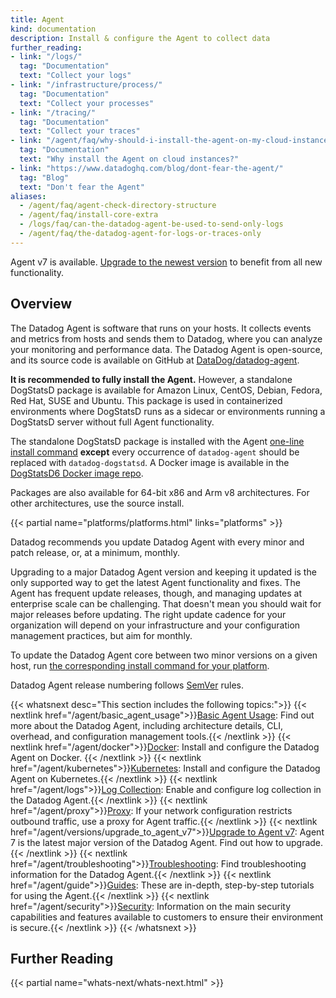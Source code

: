 ```yaml
---
title: Agent
kind: documentation
description: Install & configure the Agent to collect data
further_reading:
- link: "/logs/"
  tag: "Documentation"
  text: "Collect your logs"
- link: "/infrastructure/process/"
  tag: "Documentation"
  text: "Collect your processes"
- link: "/tracing/"
  tag: "Documentation"
  text: "Collect your traces"
- link: "/agent/faq/why-should-i-install-the-agent-on-my-cloud-instances/"
  tag: "Documentation"
  text: "Why install the Agent on cloud instances?"
- link: "https://www.datadoghq.com/blog/dont-fear-the-agent/"
  tag: "Blog"
  text: "Don't fear the Agent"
aliases:
  - /agent/faq/agent-check-directory-structure
  - /agent/faq/install-core-extra
  - /logs/faq/can-the-datadog-agent-be-used-to-send-only-logs
  - /agent/faq/the-datadog-agent-for-logs-or-traces-only
---
```


<div class="alert alert-info">
Agent v7 is available. <a href="/agent/versions/upgrade_to_agent_v7">Upgrade to the newest version</a> to benefit from all new functionality.
</div>

## Overview

The Datadog Agent is software that runs on your hosts. It collects events and metrics from hosts and sends them to Datadog, where you can analyze your monitoring and performance data. The Datadog Agent is open-source, and its source code is available on GitHub at [DataDog/datadog-agent][1].

**It is recommended to fully install the Agent.** However, a standalone DogStatsD package is available for Amazon Linux, CentOS, Debian, Fedora, Red Hat, SUSE and Ubuntu. This package is used in containerized environments where DogStatsD runs as a sidecar or environments running a DogStatsD server without full Agent functionality.

The standalone DogStatsD package is installed with the Agent [one-line install command][2] **except** every occurrence of `datadog-agent` should be replaced with `datadog-dogstatsd`. A Docker image is available in the [DogStatsD6 Docker image repo][3].

Packages are also available for 64-bit x86 and Arm v8 architectures. For other architectures, use the source install.

{{< partial name="platforms/platforms.html" links="platforms" >}}

<div class="alert alert-info"><p>
Datadog recommends you update Datadog Agent with every minor and patch release, or, at a minimum, monthly. </p>
<p>
Upgrading to a major Datadog Agent version and keeping it updated is the only supported way to get the latest Agent functionality and fixes. The Agent has frequent update releases, though, and managing updates at enterprise scale can be challenging. That doesn't mean you should wait for major releases before updating. The right update cadence for your organization will depend on your infrastructure and your configuration management practices, but aim for monthly.</p>
<p>
To update the Datadog Agent core between two minor versions on a given host, run <a href="https://app.datadoghq.com/account/settings#agent">the corresponding install command for your platform</a>.</p>
<p>
Datadog Agent release numbering follows <a href="https://semver.org/">SemVer</a> rules.</p>
</div>

{{< whatsnext desc="This section includes the following topics:">}}
  {{< nextlink href="/agent/basic_agent_usage">}}<u>Basic Agent Usage</u>: Find out more about the Datadog Agent, including architecture details, CLI, overhead, and configuration management tools.{{< /nextlink >}}
  {{< nextlink href="/agent/docker">}}<u>Docker</u>: Install and configure the Datadog Agent on Docker. {{< /nextlink >}}
  {{< nextlink href="/agent/kubernetes">}}<u>Kubernetes</u>: Install and configure the Datadog Agent on Kubernetes.{{< /nextlink >}}
  {{< nextlink href="/agent/logs">}}<u>Log Collection</u>: Enable and configure log collection in the Datadog Agent.{{< /nextlink >}}
  {{< nextlink href="/agent/proxy">}}<u>Proxy</u>: If your network configuration restricts outbound traffic, use a proxy for Agent traffic.{{< /nextlink >}}
  {{< nextlink href="/agent/versions/upgrade_to_agent_v7">}}<u>Upgrade to Agent v7</u>: Agent 7 is the latest major version of the Datadog Agent. Find out how to upgrade.{{< /nextlink >}}
  {{< nextlink href="/agent/troubleshooting">}}<u>Troubleshooting</u>: Find troubleshooting information for the Datadog Agent.{{< /nextlink >}}
  {{< nextlink href="/agent/guide">}}<u>Guides</u>: These are in-depth, step-by-step tutorials for using the Agent.{{< /nextlink >}}
  {{< nextlink href="/agent/security">}}<u>Security</u>: Information on the main security capabilities and features available to customers to ensure their environment is secure.{{< /nextlink >}}
{{< /whatsnext >}}

## Further Reading

{{< partial name="whats-next/whats-next.html" >}}

[1]: https://github.com/DataDog/datadog-agent
[2]: https://app.datadoghq.com/account/settings#agent/aws
[3]: https://github.com/DataDog/datadog-agent/tree/master/Dockerfiles/dogstatsd/alpine
